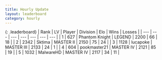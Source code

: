 ```yaml
---
title: Hourly Update
layout: leaderboard
category: hourly
---
```


{: .leaderboard}
| Rank | LV | Player | Division | Elo | Wins | Losses |
| --- | --- | --- | --- | --- | --- | --- |
| <span data-change="0">1</span> | 627 | <span title="ID: 742939">Phantom Knight</span> | LEGEND | <span data-change="0">2200</span> | <span data-change="0">66</span> | <span data-change="0">18</span> |
| <span data-change="0">2</span> | 2342 | <span title="ID: 353063">Sktima</span> | MASTER II | <span data-change="0">2150</span> | <span data-change="0">75</span> | <span data-change="0">24</span> |
| <span data-change="0">3</span> | 1128 | <span title="ID: 41925">lucapoke</span> | MASTER III | <span data-change="0">2133</span> | <span data-change="0">24</span> | <span data-change="0">1</span> |
| <span data-change="0">4</span> | 604 | <span title="ID: 652474">pookmaster21</span> | MASTER IV | <span data-change="0">2121</span> | <span data-change="0">85</span> | <span data-change="0">19</span> |
| <span data-change="0">5</span> | 1032 | <span title="ID: 261794">MalwareHD</span> | MASTER IV | <span data-change="0">2117</span> | <span data-change="0">34</span> | <span data-change="0">11</span> |